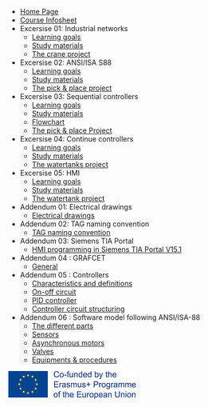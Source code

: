 * [Home Page](README.md)
* [Course Infosheet](course-infosheet.md)
* Excersise 01: Industrial networks
  * [Learning goals](Ex01/Subchapter01.md)
  * [Study materials](Ex01/Subchapter02.md)
  * [The crane project](Ex01/Subchapter04.md)
* Excersise 02: ANSI/ISA S88
  * [Learning goals](Ex02/Subchapter01.md)
  * [Study materials](Ex02/Subchapter02.md)
  * [The pick & place project](Ex02/Subchapter04.md)
* Excersise 03: Sequential controllers
  * [Learning goals](Ex03/Subchapter01.md)
  * [Study materials](Ex03/Subchapter02.md)
  * [Flowchart](Ex03/Subchapter03.md)
  * [The pick & place Project](Ex03/Subchapter04.md)
* Excersise 04: Continue controllers
  * [Learning goals](Ex04/Subchapter01.md)
  * [Study materials](Ex04/Subchapter02.md)
  * [The watertanks project](Ex04/Subchapter04.md)
* Excersise 05: HMI
  * [Learning goals](Ex05/Subchapter01.md)
  * [Study materials](Ex05/Subchapter02.md)
  * [The watertank project](Ex05/Subchapter04.md)
* Addendum 01: Electrical drawings
  * [Electrical drawings](Ad01/Subchapter01.md)
* Addendum 02: TAG naming convention
  * [TAG naming convention](Ad02/Subchapter01.md)
* Addendum 03: Siemens TIA Portal
  * [HMI programming in Siemens TIA Portal V15.1](Ad03/Subchapter01.md)
* Addendum 04 : GRAFCET
  * [General](Ad04/Subchapter01.md)
* Addendum 05 : Controllers
  * [Characteristics and definitions](Ad05/Subchapter01.md)
  * [On-off circuit](Ad05/Subchapter02.md)
  * [PID controller](Ad05/Subchapter03.md)
  * [Controller circuit structuring](Ad05/Subchapter04.md)
* Addendum 06 : Software model following ANSI/ISA-88
  * [The different parts](Ad06/Subchapter01.md)
  * [Sensors](Ad06/Subchapter02.md)
  * [Asynchronous motors](Ad06/Subchapter03.md)
  * [Valves](Ad06/Subchapter04.md)
  * [Equipments & procedures](Ad06/Subchapter05.md)

![Erasmus](Logo_Erasmus_small.png)
